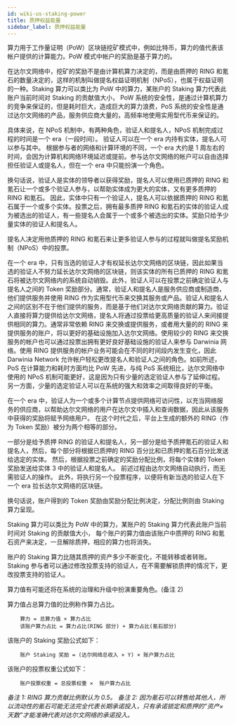 ```yaml
---
id: wiki-us-staking-power
title: 质押权益能量
sidebar_label: 质押权益能量 
---
```


算力用于工作量证明（PoW）区块链挖矿模式中，例如比特币，算力的值代表该帐户提供的计算能力。PoW 模式中帐户的奖励是基于算力的。

在达尔文网络中，挖矿的奖励不是由计算机算力决定的，而是由质押的 RING 和氪石的数量决定的，这样的机制叫做提名权益证明机制（NPoS），也属于权益证明的一种。Staking 算力可以类比为 PoW 中的算力，某账户的 Staking 算力代表此账户当前时间对 Staking 的贡献值大小， PoW 系统的安全性，是通过计算机算力的竞争来保证的，但是耗时巨大，造成巨大的算力浪费，PoS 系统的安全性是通过达尔文网络的产品，服务供应商大量的，高频率地使用实用型代币来保证的。

具体来说，在 NPoS 机制中，有两种角色，验证人和提名人，NPoS 机制完成过程的时间是一个 era（一段时间）。 验证人可以在一个 era 内持有实体，提名人可以参与其中。 根据参与者的网络和计算环境的不同，一个 era 大约是 1 周左右的时间，会因为计算机和网络环境延迟或提前。参与达尔文网络的帐户可以自由选择担任验证人或提名人，但在一个 era 中只能扮演一个角色。

换句话说，验证人是实体的领导者以获得奖励，提名人可以使用已质押的 RING 和氪石让一个或多个验证人参与，以帮助实体成为更大的实体，又有更多质押的 RING 和氪石。 因此，实体中只有一个验证人，提名人可以依据质押的 RING 和氪石属于一个或多个实体。投票之后，拥有最多质押 RING 和氪石的实体的验证人成为被选出的验证人，有一些提名人会属于一个或多个被选出的实体。奖励只给予少量实体的验证人和提名人。

提名人决定用他质押的 RING 和氪石来让更多验证人参与的过程就叫做提名奖励机制（NPoS）中的投票。

在一个 era 中，只有当选的验证人才有权延长达尔文网络的区块链，因此如果当选的验证人不努力延长达尔文网络的区块链，则该实体的所有已质押的 RING 和氪石将被达尔文网络内的系统自动销毁。此外，验证人可以在投票之前确定验证人与提名人之间的 Token 奖励部分。通常，验证人和提名人是服务供应商或制造商，他们提供服务并使用 RING 作为实用型代币来交换其服务或产品。验证人和提名人之间的区别不在于他们提供的服务，而是基于他们对达尔文网络贡献的算力。验证人直接将算力提供给达尔文网络，提名人将通过投票给更高质量的验证人来间接提供相同的算力。通常非常依赖 RING 来交换或提供服务，或者用大量的的 RING 来提供服务的账户，将以更好的基础设施加入达尔文网络。使用较少的 RING 来交换服务的帐户也可以通过投票出拥有更好良好基础设施的验证人来参与 Darwinia 网络。使用 RING 提供服务的帐户业务可能会在不同的时间段内发生变化，因此 Darwinia Network 允许帐户轻松更改提名人和验证人之间的角色。如前所述，PoS 在计算能力和耗时方面均比 PoW 先进，与纯 PoS 系统相比，达尔文网络中使用的 NPoS 机制可能更好，这是因为只有少量的选定验证人参与了延伸过程。另一方面，少量的选定验证人可以在系统的强大和效率之间取得良好的平衡。

在一个 era 中，验证人为一个或多个计算节点提供网络可访问性，以充当网络服务的供应商，以帮助达尔文网络的用户在达尔文中插入和查询数据，因此从该服务中获得的奖励将赋予网络用户。 在这个时代之后，平台上生成的额外的 RING（作为 Token 奖励）被分为两个相等的部分。

一部分是给予质押 RING 的验证人和提名人，另一部分是给予质押氪石的验证人和提名人，然后，每个部分将根据已质押的 RING 百分比和已质押的氪石百分比发送给选定的实体。 然后，根据投票之前确定的奖励分配比例，将每个实体的 Token 奖励发送给实体 3 中的验证人和提名人。 前述过程由达尔文网络自动执行，而无需验证人的操作。 此外，将执行另一个投票程序，以便将有新当选的验证人在下一个 era 拉长达尔文网络的区块链。

换句话说，账户得到的 Token 奖励由奖励分配比例决定，分配比例则由 Staking 算力呈现。

Staking 算力可以类比为 PoW 中的算力，某账户的 Staking 算力代表此账户当前时间对 Staking 的贡献值大小， 每个账户的算力值由该账户中质押的 RING 和氪石资产来决定，一旦解除质押，相应的算力也将消失。

账户的 Staking 算力比随其质押的资产多少不断变化，不能转移或者转账。Staking 参与者可以通过修改投票支持的验证人，在不需要解锁质押的情况下，更改投票支持的验证人。

算力值有可能还将在系统的治理和升级中扮演重要角色。(备注 2)

算力值占总算力值的比例称作算力占比。

        算力 = 总算力值 × 算力占比
        该账户算力占比 = 算力占比(RING 部分) + 算力占比(氪石部分)

该账户的 Staking 奖励公式如下：

        账户 Staking 奖励 = (达尔网络总收入 × Y) × 账户算力占比

该账户的投票权重公式如下：

        账户投票权重 = 总投票权重 ×  账户算力占比

*备注 1:  RING 算力贡献比例默认为 0.5。*
*备注 2: 因为氪石可以转售给其他人，所以流动性的氪石可能无法完全代表长期承诺投入，只有承诺锁定和质押的”资产×天数”才能准确代表对达尔文网络的承诺投入。*

